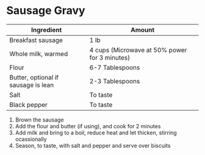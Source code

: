 Sausage Gravy
=============

Ingredient | Amount
-|-
Breakfast sausage | 1 lb 
Whole milk, warmed | 4 cups (Microwave at 50% power for 3 minutes)
Flour | 6-7 Tablespoons 
Butter, optional if sausage is lean | 2-3 Tablespoons
Salt | To taste
Black pepper| To taste 

1. Brown the sausage
2. Add the flour and butter (if using), and cook for 2 minutes
3. Add milk and bring to a boil, reduce heat and let thicken, stirring ocassionally
4. Season, to taste, with salt and pepper and serve over biscuits
